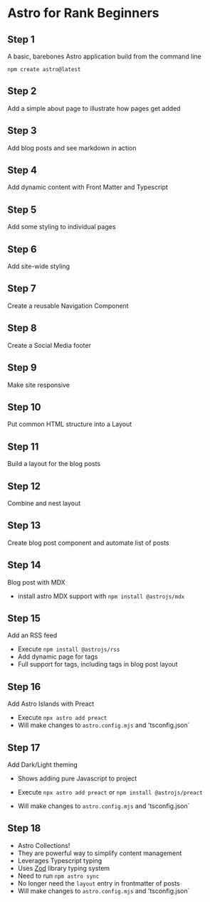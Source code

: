# Astro for Rank Beginners

## Step 1

A basic, barebones Astro application build from the command line

`npm create astro@latest`

## Step 2

Add a simple about page to illustrate how pages get added

## Step 3

Add blog posts and see markdown in action

## Step 4

Add dynamic content with Front Matter and Typescript

## Step 5

Add some styling to individual pages

## Step 6

Add site-wide styling

## Step 7

Create a reusable Navigation Component

## Step 8

Create a Social Media footer

## Step 9

Make site responsive

## Step 10

 Put common HTML structure into a Layout

## Step 11

Build a layout for the blog posts

## Step 12

Combine and nest layout

## Step 13

Create blog post component and automate list of posts

## Step 14

Blog post with MDX

* install astro MDX support with `npm install @astrojs/mdx`

## Step 15

Add an RSS feed

* Execute `npm install @astrojs/rss`
* Add dynamic page for tags
* Full support for tags, including tags in blog post layout

## Step 16

Add Astro Islands with Preact

* Execute `npx astro add preact`
* Will make changes to `astro.config.mjs` and 'tsconfig.json`

## Step 17

Add Dark/Light theming

* Shows adding pure Javascript to project

* Execute `npx astro add preact` or `npm install @astrojs/preact`
* Will make changes to `astro.config.mjs` and 'tsconfig.json`

## Step 18

* Astro Collections!
* They are powerful way to simplify content management
* Leverages Typescript typing
* Uses [Zod](https://zod.dev/) library typing system
* Need to run `npm astro sync`
* No longer need the `layout` entry in frontmatter of posts
* Will make changes to `astro.config.mjs` and 'tsconfig.json`